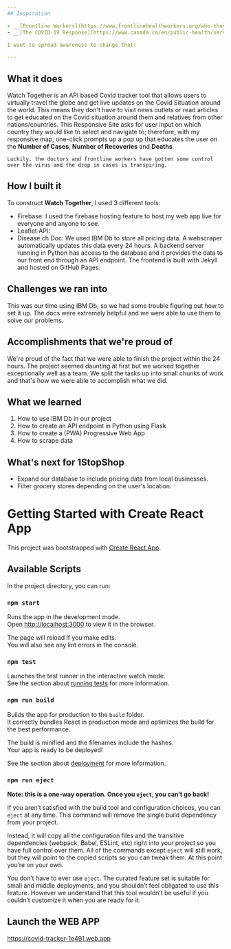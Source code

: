 ```yaml
---
## Inspiration

- __[Frontline Workers](https://www.frontlinehealthworkers.org/who-they-are)__ - The front-line workers have inspired us greatly with their sacrifice and heroic nature.
- __[The COVID-19 Response](https://www.canada.ca/en/public-health/services/diseases/2019-novel-coronavirus-infection/canadas-reponse.html)__ - The COVID-19 response managed to decrease the spread of the virus, but due to the recent lockdown lift the spread has increased

I want to spread awareness to change that!

---
```

## What it does
Watch Together is an API based Covid tracker tool that allows users to virtually travel the globe and get live updates on the Covid Situation around the world. This means they don't have to visit news outlets or read articles to get educated on the Covid situation around them and relatives from other nations/countries. This Responsive Site asks for user input on which country they would like to select and navigate to; therefore, with my responsive map, one-click prompts up a pop up that educates the user on the **Number of Cases**, **Number of Recoveries** and **Deaths**.

```Luckily, the doctors and frontline workers have gotten some control over the virus and the drop in cases is transpiring.```

## How I built it
To construct **Watch Together**, I used 3 different tools:
- Firebase: I used the firebase hosting feature to host my web app live for everyone and anyone to see.
- Leaflet API:
- Disease.ch Doc:
We used IBM Db to store all pricing data. A webscraper automatically updates this data every 24 hours. A backend server running in Python has access to the database and it provides the data to our front end through an API endpoint. The frontend is built with Jekyll and hosted on GitHub Pages.

## Challenges we ran into

This was our time using IBM Db, so we had some trouble figuring out how to set it up. The docs were extremely helpful and we were able to use them to solve our problems.

## Accomplishments that we're proud of

We're proud of the fact that we were able to finish the project within the 24 hours. The project seemed daunting at first but we worked together exceptionally well as a team. We split the tasks up into small chunks of work and that's how we were able to accomplish what we did.

## What we learned
1. How to use IBM Db in our project
2. How to create an API endpoint in Python using Flask
3. How to create a (PWA) Progressive Web App
4. How to scrape data

## What's next for 1StopShop

- Expand our database to include pricing data from local businesses.
- Filter grocery stores depending on the user's location.




# Getting Started with Create React App

This project was bootstrapped with [Create React App](https://github.com/facebook/create-react-app).

## Available Scripts

In the project directory, you can run:

### `npm start`

Runs the app in the development mode.\
Open [http://localhost:3000](http://localhost:3000) to view it in the browser.

The page will reload if you make edits.\
You will also see any lint errors in the console.

### `npm test`

Launches the test runner in the interactive watch mode.\
See the section about [running tests](https://facebook.github.io/create-react-app/docs/running-tests) for more information.

### `npm run build`

Builds the app for production to the `build` folder.\
It correctly bundles React in production mode and optimizes the build for the best performance.

The build is minified and the filenames include the hashes.\
Your app is ready to be deployed!

See the section about [deployment](https://facebook.github.io/create-react-app/docs/deployment) for more information.

### `npm run eject`

**Note: this is a one-way operation. Once you `eject`, you can’t go back!**

If you aren’t satisfied with the build tool and configuration choices, you can `eject` at any time. This command will remove the single build dependency from your project.

Instead, it will copy all the configuration files and the transitive dependencies (webpack, Babel, ESLint, etc) right into your project so you have full control over them. All of the commands except `eject` will still work, but they will point to the copied scripts so you can tweak them. At this point you’re on your own.

You don’t have to ever use `eject`. The curated feature set is suitable for small and middle deployments, and you shouldn’t feel obligated to use this feature. However we understand that this tool wouldn’t be useful if you couldn’t customize it when you are ready for it.

## Launch the WEB APP
https://covid-tracker-1e491.web.app
